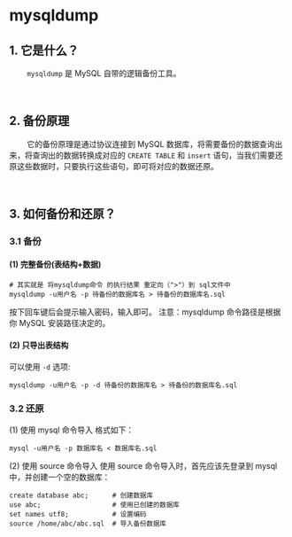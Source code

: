 # mysqldump 
## 1. 它是什么？
&emsp;&emsp; `mysqldump` 是 MySQL 自带的逻辑备份工具。



&emsp;
## 2. 备份原理
&emsp;&emsp; 它的备份原理是通过协议连接到 MySQL 数据库，将需要备份的数据查询出来，将查询出的数据转换成对应的 `CREATE TABLE` 和 `insert` 语句，当我们需要还原这些数据时，只要执行这些语句，即可将对应的数据还原。



&emsp;
## 3. 如何备份和还原？
### 3.1 备份
#### (1) 完整备份(表结构+数据)
```shell
# 其实就是 将mysqldump命令 的执行结果 重定向（">"）到 sql文件中
mysqldump -u用户名 -p 待备份的数据库名 > 待备份的数据库名.sql 
```
按下回车键后会提示输入密码，输入即可。
注意：mysqldump 命令路径是根据你 MySQL 安装路径决定的。
#### (2) 只导出表结构
可以使用 `-d` 选项:
```shell
mysqldump -u用户名 -p -d 待备份的数据库名 > 待备份的数据库名.sql
```

### 3.2 还原
(1) 使用 mysql 命令导入
格式如下：
```shell
mysql -u用户名 -p 数据库名 < 数据库名.sql
```

(2) 使用 source 命令导入
使用 source 命令导入时，首先应该先登录到 mysql 中，并创建一个空的数据库：
```shell
create database abc;      # 创建数据库
use abc;                  # 使用已创建的数据库 
set names utf8;           # 设置编码
source /home/abc/abc.sql  # 导入备份数据库
```